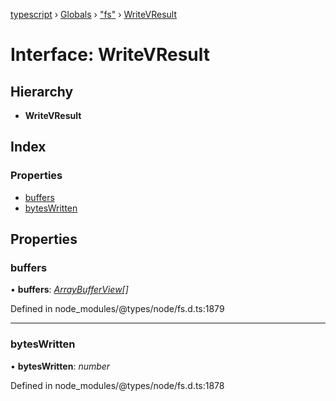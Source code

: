 [typescript](../README.md) › [Globals](../globals.md) › ["fs"](../modules/_fs_.md) › [WriteVResult](_fs_.writevresult.md)

# Interface: WriteVResult

## Hierarchy

* **WriteVResult**

## Index

### Properties

* [buffers](_fs_.writevresult.md#buffers)
* [bytesWritten](_fs_.writevresult.md#byteswritten)

## Properties

###  buffers

• **buffers**: *[ArrayBufferView](../modules/nodejs.md#arraybufferview)[]*

Defined in node_modules/@types/node/fs.d.ts:1879

___

###  bytesWritten

• **bytesWritten**: *number*

Defined in node_modules/@types/node/fs.d.ts:1878
